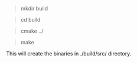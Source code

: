 > mkdir build

> cd build

> cmake ../

> make

This will create the binaries in ./build/src/ directory. 